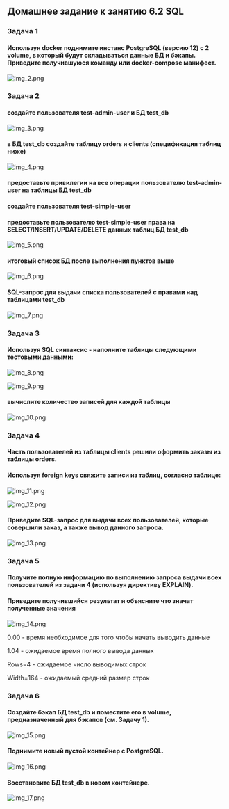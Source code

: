 
## Домашнее задание к занятию 6.2 SQL ##

### Задача 1 ###

#### Используя docker поднимите инстанс PostgreSQL (версию 12) c 2 volume, в который будут складываться данные БД и бэкапы. Приведите получившуюся команду или docker-compose манифест. ####

![img_2.png](img_2.png)

### Задача 2 ###

#### создайте пользователя test-admin-user и БД test_db ####

![img_3.png](img_3.png)

#### в БД test_db создайте таблицу orders и clients (спeцификация таблиц ниже) ####

![img_4.png](img_4.png)

#### предоставьте привилегии на все операции пользователю test-admin-user на таблицы БД test_db ####
#### создайте пользователя test-simple-user ####
#### предоставьте пользователю test-simple-user права на SELECT/INSERT/UPDATE/DELETE данных таблиц БД test_db #### 

![img_5.png](img_5.png)

#### итоговый список БД после выполнения пунктов выше ####

![img_6.png](img_6.png)

#### SQL-запрос для выдачи списка пользователей с правами над таблицами test_db ####

![img_7.png](img_7.png)

### Задача 3 ###

#### Используя SQL синтаксис - наполните таблицы следующими тестовыми данными: ####

![img_8.png](img_8.png)

![img_9.png](img_9.png)

#### вычислите количество записей для каждой таблицы ####

![img_10.png](img_10.png)

### Задача 4 ###

#### Часть пользователей из таблицы clients решили оформить заказы из таблицы orders. ####
#### Используя foreign keys свяжите записи из таблиц, согласно таблице: ####

![img_11.png](img_11.png)

![img_12.png](img_12.png)

#### Приведите SQL-запрос для выдачи всех пользователей, которые совершили заказ, а также вывод данного запроса. ####

![img_13.png](img_13.png)

### Задача 5 ###

#### Получите полную информацию по выполнению запроса выдачи всех пользователей из задачи 4 (используя директиву EXPLAIN). ####
#### Приведите получившийся результат и объясните что значат полученные значения ####

![img_14.png](img_14.png)

0.00 - время необходимое для того чтобы начать выводить данные

1.04 - ожидаемое время полного вывода данных

Rows=4 - ожидаемое число выводимых строк

Width=164 - ожидаемый средний размер строк

### Задача 6 ###

#### Создайте бэкап БД test_db и поместите его в volume, предназначенный для бэкапов (см. Задачу 1). ####

![img_15.png](img_15.png)

#### Поднимите новый пустой контейнер с PostgreSQL. ####

![img_16.png](img_16.png)

#### Восстановите БД test_db в новом контейнере. ####

![img_17.png](img_17.png)